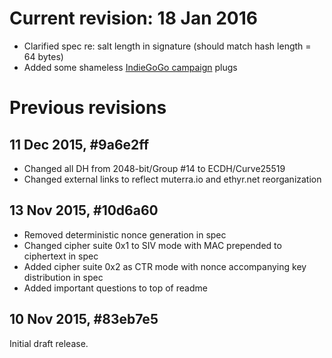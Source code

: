 # Current revision: 18 Jan 2016

+ Clarified spec re: salt length in signature (should match hash length = 64 bytes)
+ Added some shameless [IndieGoGo campaign](https://www.indiegogo.com/projects/ethyr-modern-encrypted-email) plugs

# Previous revisions

## 11 Dec 2015, #9a6e2ff

+ Changed all DH from 2048-bit/Group #14 to ECDH/Curve25519
+ Changed external links to reflect muterra.io and ethyr.net reorganization

## 13 Nov 2015, #10d6a60

+ Removed deterministic nonce generation in spec
+ Changed cipher suite 0x1 to SIV mode with MAC prepended to ciphertext in spec
+ Added cipher suite 0x2 as CTR mode with nonce accompanying key distribution in spec
+ Added important questions to top of readme

## 10 Nov 2015, #83eb7e5

Initial draft release.